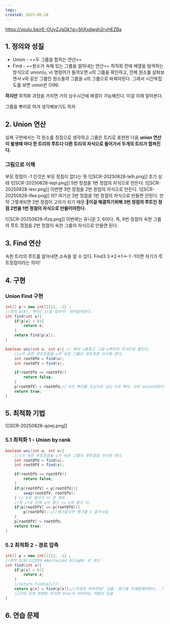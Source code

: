 ```yaml
---
tags: 
created: 2025-08-28
---
```

https://youtu.be/rE-OUyZJgOk?si=5hXxdwgh2rvHEZBa

## 1. 정의와 성질
- Union - ==두 그룹을 합치는 연산==
- Find - ==원소가 속해 있는 그룹을 알아내는 연산==
최적화 전에 배열을 탐색하는 방식으로 union(u, v) 명령어가 들어오면 u의 그룹을 확인하고, 전체 원소를 살펴보면서 v와 같은 그룹인 원소들의 그룹을 u의 그룹으로 바꿔야된다. 그래서 시간복잡도를 보면 union은 O(N). 

**하지만** 최적화 과정을 거치면 거의 상수시간에 해결이 가능해진다. 이걸 이제 알아본다.

그룹을 뿌리로 여겨 생각해보기도 하자
## 2. Union 연산
실제 구현에서는 각 원소를 정점으로 생각하고 그룹은 트리로 표현한 다음 **union 연산이 발생때 마다 한 트리의 루트다 다른 트리의 자식으로 들어가서 두개의 트리가 합쳐진다.**
### 그림으로 이해
부모 정점이 -1 인것은 부모 정점이 없다는 뜻
![[SCR-20250828-lelh.png]]
초기 상태
![[SCR-20250828-lepi.png]]
5번 정점을 1번 정점의 자식으로 만든다.
![[SCR-20250828-lexr.png]]
이번엔 3번 정점을 2번 정점의 자식으로 만든다.
![[SCR-20250828-lfee.png]]
어? 여기선 3번 정점을 1번 정점의 자식으로 만들면 안된다. 만약 그렇게되면 2번 정점이 고아가 되기 때문.**이걸 해결하기위해 3번 정점의 루트인 정점 2번을 1번 정점의 자식으로 만들어야한다.**

![[SCR-20250828-lfzq.png]]
이번에는 유니온 2, 6이다. 즉, 6번 정점이 속한 그룹의 루트 정점을 2번 정점이 속한 그룹의 자식으로 만들면 된다.

## 3. Find 연산
속한 트리의 루트를 알아내면 소속을 알 수 있다.
Find3 3->2->1->-1 -1이면 자기가 루트정점이라는 의미!
## 4. 구현
### Union Find 구현
```java
int[] p = new int[]{11, -1} ;
//최악 O(N), 뿌리(-1)을 찾아서! 재귀탐색한다.
int find(int x){
	if(p[x] < 0){
		return x;
	}
	return find(p[x]);
}

boolean uni(int u, int v){ // 뿌리 v를찿고 그걸 u뿌리의 자식으로 붙인다.
	//v가 속한 루트정점을 u가 속한 그룹의 루트정점 자식화 한다.
	int rootOfU = find(u);
	int rootOfV = find(v);

	if(rootOfU == rootOfV){
		return false;
	}
	p[rootOfV] = rootOfU;// U의 뿌리를 조상으로 삼는 V의 뿌리. U로 union되었다. U에포함되었다
	return true;
}
```

## 5. 최적화 기법
![[SCR-20250828-qowj.png]]
### 5.1 최적화 1 - Union by rank
```java
boolean uni(int u, int v){
	//v가 속한 루트정점을 u가 속한 그룹의 루트정점 자식화 한다.
	int rootOfU = find(u);
	int rootOfV = find(v);

	if(rootOfU == rootOfV){
		return false;
	}
	if(p[rootOfV] < p[rootOfU]){
		swap(rootOfV, rootOfU);
	} // V의 랭크가 더 큰 경우
	//위 if로 인해 u의 랭크 >= v의 랭크 다.
	if(p[rootOfV] == p[rootOfU]){
		p[rootOfU]--;//랭크같으면 랭크를 1 증가시킴
	}
	p[rootOfV] = rootOfU;
	return true;
}
```
### 5.2 최적화 2 - 경로 압축
```java
int[] p = new int[]{11, -1} ;
//최악 O(N)이긴한데 Amorteized O(logN) 로 개선
int find(int x){
	if(p[x] < 0){
		return x;
	}
	//return find(p[x]);
	return p[x] = find(p[x]);//이걸로 바꾸면됨! 심플, 뎁스를 아예없에버렸다...!
	//근데 이게 편향된 트리면 O(n)이 되버리는 약점이 있음
}
```
## 6. 연습 문제

